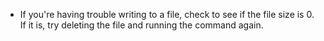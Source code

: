 - If you're having trouble writing to a file, check to see if the file size is 0. If it is, try deleting the file and running the command again.
